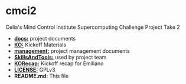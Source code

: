 # cmci2

Celia's Mind Control Institute Supercomputing Challenge Project Take 2

* [__docs:__](docs) project documents
* [__KO:__](KO) Kickoff Materials
* [__management:__](management) project management documents
* [__SkillsAndTools:__](SkillsAndTools) used by project team
* [__KORecap:__](KORecap) Kickoff recap for Emiliano
* [__LICENSE:__](LICENSE) GPLv3
* __README.md:__ This file

